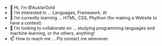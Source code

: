 - 👋 Hi, I’m @AustarGold
- 👀 I’m interested in ... Languages, Framework, AI
- 🌱 I’m currently learning ... HTML, CSS, Phython (for making a Website to have a contest)
- 💞️ I’m looking to collaborate on ... studying programming languages and machine learning, or the others, anything!
- 📫 How to reach me ... Plz contact me whenever

<!---
AustarGold/AustarGold is a ✨ special ✨ repository because its `README.md` (this file) appears on your GitHub profile.
You can click the Preview link to take a look at your changes.
--->
